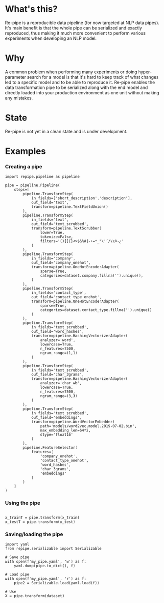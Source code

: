 # What's this?
Re-pipe is a reproducible data pipeline (for now targeted at NLP data pipes). It's main benefit is that the 
whole pipe can be serialized and exactly reproduced, thus making it much more convenient to perform various 
experiments when developing an NLP model. 

# Why 
A common problem when performing many experiments or doing hyper-parameter search for a model is that it's hard to
keep track of what changes led to a specific model and to be able to reproduce it. Re-pipe enables the data 
transformation pipe to be serialized along with the end model and directly loaded into your production environment 
as one unit without making any mistakes.

# State
Re-pipe is not yet in a clean state and is under development. 

# Examples
### Creating a pipe

```
import repipe.pipeline as pipeline

pipe = pipeline.Pipeline(
    steps=[
        pipeline.TransformStep(
            in_fields=['short_description','description'],
            out_field='text',
            transform=pipeline.TextFieldUnion()
        ),
        pipeline.TransformStep(
            in_fields='text',
            out_field='text_scrubbed',
            transform=pipeline.TextScrubber(
                lower=True,
                tokenize=False,
                filters='()[]{}<>$&%#|-+=*_"\'’/\\®~¿'
            )
        ),
        pipeline.TransformStep(
            in_fields='company',
            out_field='company_onehot',
            transform=pipeline.OneHotEncoderAdapter(
                sparse=True,
                categories=dataset.company.fillna('').unique(),
            )
        ),
        pipeline.TransformStep(
            in_fields='contact_type',
            out_field='contact_type_onehot',
            transform=pipeline.OneHotEncoderAdapter(
                sparse=True,
                categories=dataset.contact_type.fillna('').unique()                
            )
        ),
        pipeline.TransformStep(
            in_fields='text_scrubbed',
            out_field='word_hashes',
            transform=pipeline.HashingVectorizerAdapter(
                analyzer='word',
                lowercase=True,
                n_features=7500,
                ngram_range=(1,1)            
            )
        ),
        pipeline.TransformStep(
            in_fields='text_scrubbed',
            out_field='char_3grams',
            transform=pipeline.HashingVectorizerAdapter(
                analyzer='char_wb',
                lowercase=True,
                n_features=7500,
                ngram_range=(3,3)
            )
        ),
        pipeline.TransformStep(
            in_fields='text_scrubbed',
            out_field='embeddings',
            transform=pipeline.WordVectorEmbedder(
                path='models/word2vec.model.2019-07-02.bin',
                max_embedding_len=64*2,
                dtype='float16'
            )
        ),
        pipeline.FeatureSelector(
            features=[
                'company_onehot',
                'contact_type_onehot',                
                'word_hashes',
                'char_3grams',
                'embeddings'
            ]
        )
    ]
)
```

### Using the pipe

```

x_trainT = pipe.transform(x_train)
x_testT = pipe.transform(x_test)
```

### Saving/loading the pipe
```
import yaml
from repipe.serializable import Serializable
 
# Save pipe
with open(f'my_pipe.yaml', 'w') as f:
    yaml.dump(pipe.to_dict(), f)

# Load pipe
with open(f'my_pipe.yaml', 'r') as f:
    pipe2 = Serializable.load(yaml.load(f))
    
# Use
X = pipe.transform(dataset)
```